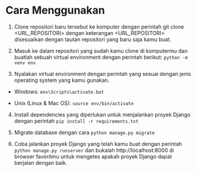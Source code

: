 # Cara Menggunakan

1. Clone repositori baru tersebut ke komputer dengan perintah git clone <URL_REPOSITORI> dengan keterangan <URL_REPOSITORI> disesuaikan dengan tautan repositori yang baru saja kamu buat.

2. Masuk ke dalam repositori yang sudah kamu clone di komputermu dan buatlah sebuah virtual environment dengan perintah berikut: `python -m venv env`

3. Nyalakan virtual environment dengan perintah yang sesuai dengan jenis operating system yang kamu gunakan.

- Windows: `env\Scripts\activate.bat`

- Unix (Linux & Mac OS): `source env/bin/activate`

4. Install dependencies yang diperlukan untuk menjalankan proyek Django dengan perintah `pip install -r requirements.txt`

5. Migrate database dengan cara `python manage.py migrate`

6. Coba jalankan proyek Django yang telah kamu buat dengan perintah `python manage.py runserver` dan bukalah http://localhost:8000 di browser favoritmu untuk mengetes apakah proyek Django dapat berjalan dengan baik.
